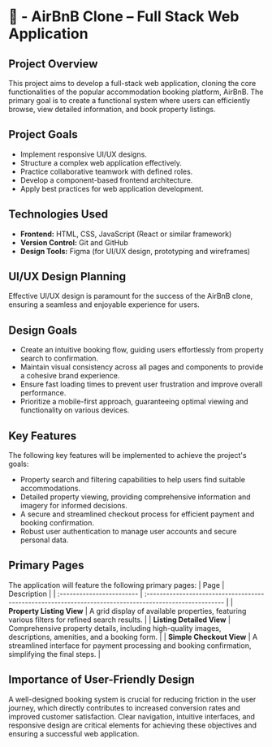 
# **🏡 - AirBnB Clone – Full Stack Web Application**  

## **Project Overview** 
This project aims to develop a full-stack web application, cloning the core functionalities of the popular accommodation booking platform, AirBnB. The primary goal is to create a functional system where users can efficiently browse, view detailed information, and book property listings.

## **Project Goals** 
- Implement responsive UI/UX designs.
- Structure a complex web application effectively.
- Practice collaborative teamwork with defined roles.
- Develop a component-based frontend architecture.
- Apply best practices for web application development.

## **Technologies Used**  
- **Frontend:**  HTML, CSS, JavaScript (React or similar framework) 
- **Version Control:** Git and GitHub
- **Design Tools:** Figma (for UI/UX design, prototyping and wireframes)


## **UI/UX Design Planning** 
Effective UI/UX design is paramount for the success of the AirBnB clone, ensuring a seamless and enjoyable experience for users.

## **Design Goals** 
- Create an intuitive booking flow, guiding users effortlessly from property search to confirmation.
- Maintain visual consistency across all pages and components to provide a cohesive brand experience.
- Ensure fast loading times to prevent user frustration and improve overall performance.
- Prioritize a mobile-first approach, guaranteeing optimal viewing and functionality on various devices.

## **Key Features** 
The following key features will be implemented to achieve the project's goals:
- Property search and filtering capabilities to help users find suitable accommodations.
- Detailed property viewing, providing comprehensive information and imagery for informed decisions.
- A secure and streamlined checkout process for efficient payment and booking confirmation.
- Robust user authentication to manage user accounts and secure personal data.

## **Primary Pages** 
The application will feature the following primary pages:
| Page                      | Description                                                                                             |
| :------------------------ | :------------------------------------------------------------------------------------------------------ |
| **Property Listing View** | A grid display of available properties, featuring various filters for refined search results.             |
| **Listing Detailed View** | Comprehensive property details, including high-quality images, descriptions, amenities, and a booking form. |
| **Simple Checkout View** | A streamlined interface for payment processing and booking confirmation, simplifying the final steps.    |

## **Importance of User-Friendly Design** 
A well-designed booking system is crucial for reducing friction in the user journey, which directly contributes to increased conversion rates and improved customer satisfaction. Clear navigation, intuitive interfaces, and responsive design are critical elements for achieving these objectives and ensuring a successful web application.
